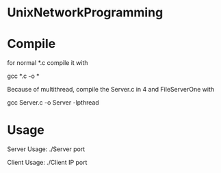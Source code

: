 UnixNetworkProgramming
======================

Compile
======================
for normal *.c compile it with

gcc *.c -o *

Because of multithread, compile the Server.c in 4 and FileServerOne with

gcc Server.c -o Server -lpthread

Usage
======================
Server Usage:  ./Server port

Client Usage:  ./Client IP port
